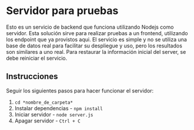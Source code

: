 # Servidor para pruebas

Esto es un servicio de backend que funciona utilizando Nodejs como servidor. Esta solución sirve para realizar pruebas a un frontend, utilizando los endpoint que ya provistos aqui.
El servicio es simple y no se utiliza una base de datos real para facilitar su despliegue y uso, pero los resultados son similares a uno real.
Para restaurar la información inicial del server, se debe reiniciar el servicio.


## Instrucciones

Seguir los siguientes pasos para hacer funcionar el servidor:

1. `cd *nombre_de_carpeta*`
2. Instalar dependencias - `npm install`
3. Iniciar servidor - `node server.js`
3. Apagar servidor - `Ctrl + C`


